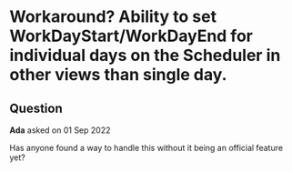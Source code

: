 # Workaround? Ability to set WorkDayStart/WorkDayEnd for individual days on the Scheduler in other views than single day.

## Question

**Ada** asked on 01 Sep 2022

Has anyone found a way to handle this without it being an official feature yet?
